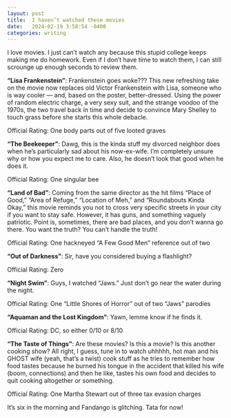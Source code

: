 ```yaml
---
layout: post
title:  I haven’t watched these movies
date:   2024-02-19 3:58:54 -0400
categories: writing
---
```



I love movies. I just can’t watch any because this stupid college keeps making me do homework. Even if I don’t have time to watch them, I can still scrounge up enough seconds to review them. 

**“Lisa Frankenstein”**: Frankenstein goes woke??? This new refreshing take on the movie now replaces old Victor Frankenstein with Lisa, someone who is way cooler — and, based on the poster, better-dressed. Using the power of random electric charge, a very sexy suit, and the strange voodoo of the 1970s, the two travel back in time and decide to convince Mary Shelley to touch grass before she starts this whole debacle.

Official Rating: One body parts out of five looted graves

**“The Beekeeper”**: Dawg, this is the kinda stuff my divorced neighbor does when he’s particularly sad about his now-ex-wife. I’m completely unsure why or how you expect me to care. Also, he doesn’t look that good when he does it.

Official Rating: One singular bee

**“Land of Bad”**: Coming from the same director as the hit films “Place of Good,” “Area of Refuge,” “Location of Meh,” and “Roundabouts Kinda Okay,” this movie reminds you not to cross very specific streets in your city if you want to stay safe. However, it has guns, and something vaguely patriotic. Point is, sometimes, there are bad places, and you don’t wanna go there. You want the truth? You can’t handle the truth!

Official Rating: One hackneyed “A Few Good Men” reference out of two

**“Out of Darkness”**: Sir, have you considered buying a flashlight?

Official Rating: Zero

**“Night Swim”**: Guys, I watched “Jaws.” Just don’t go near the water during the night.

Official Rating: One “Little Shores of Horror” out of two “Jaws” parodies

**“Aquaman and the Lost Kingdom”**: Yawn, lemme know if he finds it.

Official Rating: DC, so either 0/10 or 8/10

**“The Taste of Things”**: Are these movies? Is this a movie? Is this another cooking show? All right, I guess, tune in to watch uhhhhh, hot man and his GHOST wife (yeah, that’s a twist) cook stuff as he tries to remember how food tastes because he burned his tongue in the accident that killed his wife (boom, connections) and then he like, tastes his own food and decides to quit cooking altogether or something.

Official Rating: One Martha Stewart out of three tax evasion charges

It’s six in the morning and Fandango is glitching. Tata for now!